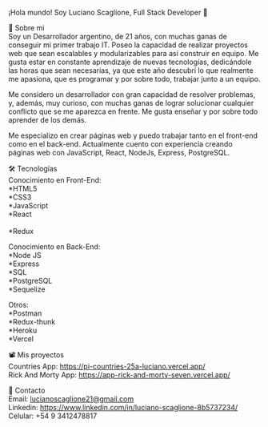 ¡Hola mundo! Soy Luciano Scaglione, Full Stack Developer 👋

📖 Sobre mi <br />
Soy un Desarrollador argentino, de 21 años, con muchas ganas de conseguir mi primer trabajo IT. Poseo la capacidad de realizar proyectos web que sean escalables y modularizables para así construir en equipo.
Me gusta estar en constante aprendizaje de nuevas tecnologías, dedicándole las horas que sean necesarias, ya que este año descubrí lo que realmente me apasiona, que es programar y por sobre todo, trabajar junto a un equipo.

Me considero un desarrollador con gran capacidad de resolver problemas, y, además, muy curioso, con muchas ganas de lograr solucionar cualquier conflicto que se me aparezca en frente. Me gusta enseñar y por sobre todo aprender de los demás.

Me especializo en crear páginas web y puedo trabajar tanto en el front-end como en el back-end. Actualmente cuento con experiencia creando páginas web con JavaScript, React, NodeJs, Express, PostgreSQL.

🛠 Tecnologías <br />
Conocimiento en Front-End: <br />
*HTML5 <br />
*CSS3 <br />
*JavaScript <br />
*React <br /> <br />
*Redux <br />

Conocimiento en Back-End: <br />
*Node JS <br />
*Express <br /> 
*SQL <br />
*PostgreSQL <br />
*Sequelize <br />

Otros: <br />
*Postman <br />
*Redux-thunk <br />
*Heroku <br />
*Vercel

📽 Mis proyectos <br />
Countries App: https://pi-countries-25a-luciano.vercel.app/ <br />
Rick And Morty App: https://app-rick-and-morty-seven.vercel.app/ <br />

📩 Contacto <br />
Email: lucianoscaglione21@gmail.com <br /> 
Linkedin: https://www.linkedin.com/in/luciano-scaglione-8b5737234/ <br />
Celular: +54 9 3412478817


